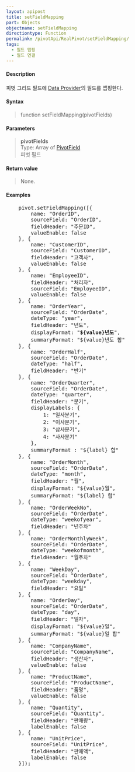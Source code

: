 ```yaml
---
layout: apipost
title: setFieldMapping
part: Objects
objectname: setFieldMapping
directiontype: Function
permalink: /pivotApi/RealPivot/setFieldMapping/
tags:
  - 필드 맵핑
  - 필드 연결
---
```



#### Description

 피벗 그리드 필드에 [Data Provider](/api/LocalDataProvider/)의 필드를 맵핑한다.  

#### Syntax

> function setFieldMapping(pivotFields)

#### Parameters

> **pivotFields**  
> Type: Array of [PivotField](/pivotApi/types/PivotField/)  
> 피벗 필드  

#### Return value

> None.

#### Examples 

<pre class="prettyprint">
    pivot.setFieldMapping([{
        name: "OrderID",
        sourceField: "OrderID",
        fieldHeader: "주문ID",
        valueEnable: false
    }, {
        name: "CustomerID",
        sourceField: "CustomerID",
        fieldHeader: "고객사",
        valueEnable: false
    }, {
        name: "EmployeeID",
        fieldHeader: "처리자",
        sourceField: "EmployeeID",
        valueEnable: false
    }, {
        name: "OrderYear",
        sourceField: "OrderDate",
        dateType: "year",
        fieldHeader: "년도",
        displayFormat: "<b>${value}년도</b>",
        summaryFormat: "${value}년도 합"
    }, {
        name: "OrderHalf",
        sourceField: "OrderDate",
        dateType: "half",
        fieldHeader: "반기"
    }, {
        name: "OrderQuarter",
        sourceField: "OrderDate",
        dateType: "quarter",
        fieldHeader: "분기",
        displayLabels: { 
            1: "일사분기",
            2: "이사분기",
            3: "삼사분기",
            4: "사사분기"
        },
        summaryFormat : "${label} 합"
    }, {
        name: "OrderMonth",
        sourceField: "OrderDate",
        dateType: "month",
        fieldHeader: "월",
        displayFormat: "${value}월",
        summaryFormat: "${label} 합"
    }, {
        name: "OrderWeekNo",
        sourceField: "OrderDate",
        dateType: "weekofyear",
        fieldHeader: "년주차"
    }, {
        name: "OrderMonthlyWeek",
        sourceField: "OrderDate",
        dateType: "weekofmonth",
        fieldHeader: "월주차"
    }, {
        name: "WeekDay", 
        sourceField: "OrderDate",
        dateType: "weekday",
        fieldHeader: "요일"
    }, {
        name: "OrderDay",
        sourceField: "OrderDate",
        dateType: "day",
        fieldHeader: "일자",
        displayFormat: "${value}일",
        summaryFormat: "${value}일 합"
    }, {
        name: "CompanyName",
        sourceField: "CompanyName",
        fieldHeader: "생산자",
        valueEnable: false
    }, {
        name: "ProductName",
        sourceField: "ProductName",
        fieldHeader: "품명",
        valueEnable: false
    }, {
        name: "Quantity",
        sourceField: "Quantity",
        fieldHeader: "판매량",
        labelEnable: false
    }, {
        name: "UnitPrice",
        sourceField: "UnitPrice",
        fieldHeader: "판매액",
        labelEnable: false
    }]);  
</pre>

